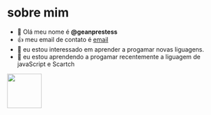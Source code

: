  # sobre mim
- 👋 Olá meu nome é **@geanprestess**
- :+1: meu email de contato é [email](gean.pretes.souza@escola.pr.gov.br)
- 👀 eu estou interessado em aprender a progamar novas liguagens.
- 🌱 eu estou aprendendo a progamar recentemente a liguagem de javaScript e Scartch

<img src="https://cdn.jsdelivr.net/gh/devicons/devicon/icons/javascript/javascript-original.svg" height="80" width="80" />
           
